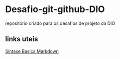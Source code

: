  # Desafio-git-github-DIO
 
 repositório criado para os desafios de projeto da DIO

## links uteis
[Sintaxe Basica Markdown](https://www.markdownguide.org/getting-started/)
    
